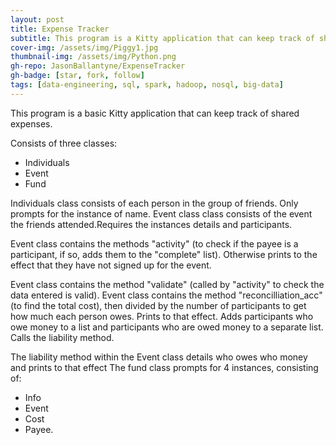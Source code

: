 ```yaml
---
layout: post
title: Expense Tracker
subtitle: This program is a Kitty application that can keep track of shared expenses
cover-img: /assets/img/Piggy1.jpg
thumbnail-img: /assets/img/Python.png
gh-repo: JasonBallantyne/ExpenseTracker
gh-badge: [star, fork, follow]
tags: [data-engineering, sql, spark, hadoop, nosql, big-data]
---
```


This program is a basic Kitty application that can keep track of shared expenses.

Consists of three classes: 
- Individuals 
- Event 
- Fund

Individuals class consists of each person in the group of friends. Only prompts for the instance of name. Event class class consists of the event the friends attended.Requires the instances details and participants.

Event class contains the methods "activity" (to check if the payee is a participant, if so, adds them to the "complete" list). Otherwise prints to the effect that they have not signed up for the event.

Event class contains the method "validate" (called by "activity" to check the data entered is valid). Event class contains the method "reconcilliation_acc" (to find the total cost), then divided by the number of participants to get how much each person owes. Prints to that effect. Adds participants who owe money to a list and participants who are owed money to a separate list. Calls the liability method.

The liability method within the Event class details who owes who money and prints to that effect
The fund class prompts for 4 instances, consisting of:
- Info
- Event
- Cost
- Payee.
